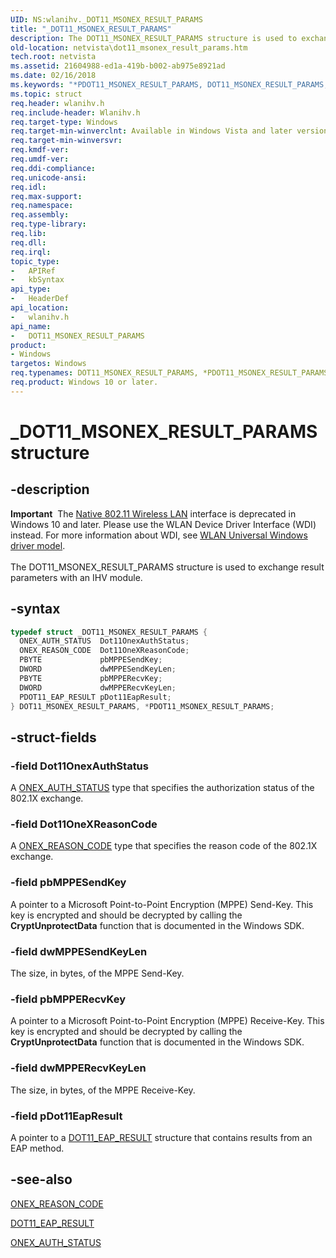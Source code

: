 ```yaml
---
UID: NS:wlanihv._DOT11_MSONEX_RESULT_PARAMS
title: "_DOT11_MSONEX_RESULT_PARAMS"
description: The DOT11_MSONEX_RESULT_PARAMS structure is used to exchange result parameters with an IHV module.
old-location: netvista\dot11_msonex_result_params.htm
tech.root: netvista
ms.assetid: 21604988-ed1a-419b-b002-ab975e8921ad
ms.date: 02/16/2018
ms.keywords: "*PDOT11_MSONEX_RESULT_PARAMS, DOT11_MSONEX_RESULT_PARAMS, DOT11_MSONEX_RESULT_PARAMS structure [Network Drivers Starting with Windows Vista], Native_802.11_data_types_52bdb8c1-36cc-43a0-9156-397c3a8549b3.xml, PDOT11_MSONEX_RESULT_PARAMS, PDOT11_MSONEX_RESULT_PARAMS structure pointer [Network Drivers Starting with Windows Vista], _DOT11_MSONEX_RESULT_PARAMS, netvista.dot11_msonex_result_params, wlanihv/DOT11_MSONEX_RESULT_PARAMS, wlanihv/PDOT11_MSONEX_RESULT_PARAMS"
ms.topic: struct
req.header: wlanihv.h
req.include-header: Wlanihv.h
req.target-type: Windows
req.target-min-winverclnt: Available in Windows Vista and later versions of the Windows operating   systems.
req.target-min-winversvr:
req.kmdf-ver:
req.umdf-ver:
req.ddi-compliance:
req.unicode-ansi:
req.idl:
req.max-support:
req.namespace:
req.assembly:
req.type-library:
req.lib:
req.dll:
req.irql:
topic_type:
-	APIRef
-	kbSyntax
api_type:
-	HeaderDef
api_location:
-	wlanihv.h
api_name:
-	DOT11_MSONEX_RESULT_PARAMS
product:
- Windows
targetos: Windows
req.typenames: DOT11_MSONEX_RESULT_PARAMS, *PDOT11_MSONEX_RESULT_PARAMS
req.product: Windows 10 or later.
---
```


# _DOT11_MSONEX_RESULT_PARAMS structure


## -description


<div class="alert"><b>Important</b>  The <a href="https://msdn.microsoft.com/library/windows/hardware/ff560689">Native 802.11 Wireless LAN</a> interface is deprecated in Windows 10 and later. Please use the WLAN Device Driver Interface (WDI) instead. For more information about WDI, see <a href="https://msdn.microsoft.com/6EF92E34-7BC9-465E-B05D-2BCB29165A18">WLAN Universal Windows driver model</a>.</div><div> </div>The DOT11_MSONEX_RESULT_PARAMS structure is used to exchange result parameters with an IHV module.


## -syntax


```cpp
typedef struct _DOT11_MSONEX_RESULT_PARAMS {
  ONEX_AUTH_STATUS  Dot11OnexAuthStatus;
  ONEX_REASON_CODE  Dot11OneXReasonCode;
  PBYTE             pbMPPESendKey;
  DWORD             dwMPPESendKeyLen;
  PBYTE             pbMPPERecvKey;
  DWORD             dwMPPERecvKeyLen;
  PDOT11_EAP_RESULT pDot11EapResult;
} DOT11_MSONEX_RESULT_PARAMS, *PDOT11_MSONEX_RESULT_PARAMS;
```


## -struct-fields




### -field Dot11OnexAuthStatus

A
      <a href="https://msdn.microsoft.com/library/windows/hardware/ff569845">ONEX_AUTH_STATUS</a> type that specifies the
      authorization status of the 802.1X exchange.


### -field Dot11OneXReasonCode

A
      <a href="https://msdn.microsoft.com/library/windows/hardware/ff569846">ONEX_REASON_CODE</a> type that specifies the
      reason code of the 802.1X exchange.


### -field pbMPPESendKey

A pointer to a Microsoft Point-to-Point Encryption (MPPE) Send-Key. This key is encrypted and
     should be decrypted by calling the
     <b>CryptUnprotectData</b> function that is documented in the Windows SDK.


### -field dwMPPESendKeyLen

The size, in bytes, of the MPPE Send-Key.


### -field pbMPPERecvKey

A pointer to a Microsoft Point-to-Point Encryption (MPPE) Receive-Key. This key is encrypted and
     should be decrypted by calling the
     <b>CryptUnprotectData</b> function that is documented in the Windows SDK.


### -field dwMPPERecvKeyLen

The size, in bytes, of the MPPE Receive-Key.


### -field pDot11EapResult

A pointer to a
     <a href="..\wlanihv\ns-wlanihv-_dot11_eap_result.md">DOT11_EAP_RESULT</a> structure that contains
     results from an EAP method.


## -see-also

<a href="https://msdn.microsoft.com/library/windows/hardware/ff569846">ONEX_REASON_CODE</a>



<a href="..\wlanihv\ns-wlanihv-_dot11_eap_result.md">DOT11_EAP_RESULT</a>



<a href="https://msdn.microsoft.com/library/windows/hardware/ff569845">ONEX_AUTH_STATUS</a>



 

 


